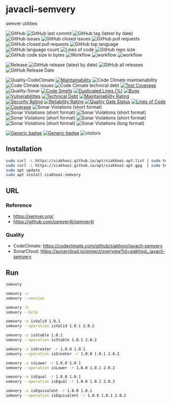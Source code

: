 # javacli-semvery

semver utilities

![GitHub](https://img.shields.io/github/license/siakhooi/javacli-semvery?logo=github)
![GitHub last commit](https://img.shields.io/github/last-commit/siakhooi/javacli-semvery?logo=github)
![GitHub tag (latest by date)](https://img.shields.io/github/v/tag/siakhooi/javacli-semvery?logo=github)
![GitHub issues](https://img.shields.io/github/issues/siakhooi/javacli-semvery?logo=github)
![GitHub closed issues](https://img.shields.io/github/issues-closed/siakhooi/javacli-semvery?logo=github)
![GitHub pull requests](https://img.shields.io/github/issues-pr-raw/siakhooi/javacli-semvery?logo=github)
![GitHub closed pull requests](https://img.shields.io/github/issues-pr-closed-raw/siakhooi/javacli-semvery?logo=github)
![GitHub top language](https://img.shields.io/github/languages/top/siakhooi/javacli-semvery?logo=github)
![GitHub language count](https://img.shields.io/github/languages/count/siakhooi/javacli-semvery?logo=github)
![Lines of code](https://img.shields.io/tokei/lines/github/siakhooi/javacli-semvery?logo=github)
![GitHub repo size](https://img.shields.io/github/repo-size/siakhooi/javacli-semvery?logo=github)
![GitHub code size in bytes](https://img.shields.io/github/languages/code-size/siakhooi/javacli-semvery?logo=github)
![Workflow](https://img.shields.io/badge/Workflow-github-purple)
![workflow](https://github.com/siakhooi/javacli-semvery/actions/workflows/workflow-build-with-quality-checks.yml/badge.svg)
![workflow](https://github.com/siakhooi/javacli-semvery/actions/workflows/workflow-deployments.yml/badge.svg)

![Release](https://img.shields.io/badge/Release-github-purple)
![GitHub release (latest by date)](https://img.shields.io/github/v/release/siakhooi/javacli-semvery?label=GPR%20release&logo=github)
![GitHub all releases](https://img.shields.io/github/downloads/siakhooi/javacli-semvery/total?color=33cb56&logo=github)
![GitHub Release Date](https://img.shields.io/github/release-date/siakhooi/javacli-semvery?logo=github)

![Quality-CodeClimate](https://img.shields.io/badge/Quality-CodeClimate-purple)
[![Maintainability](https://api.codeclimate.com/v1/badges/b0155bde6c18b4bf37ee/maintainability)](https://codeclimate.com/github/siakhooi/javacli-semvery/maintainability)
![Code Climate maintainability](https://img.shields.io/codeclimate/maintainability-percentage/siakhooi/javacli-semvery)
![Code Climate issues](https://img.shields.io/codeclimate/issues/siakhooi/javacli-semvery)
![Code Climate technical debt](https://img.shields.io/codeclimate/tech-debt/siakhooi/javacli-semvery)
[![Test Coverage](https://api.codeclimate.com/v1/badges/b0155bde6c18b4bf37ee/test_coverage)](https://codeclimate.com/github/siakhooi/javacli-semvery/test_coverage)
![Quality-Sonar](https://img.shields.io/badge/Quality-SonarCloud-purple)
[![Code Smells](https://sonarcloud.io/api/project_badges/measure?project=siakhooi_javacli-semvery&metric=code_smells)](https://sonarcloud.io/summary/new_code?id=siakhooi_javacli-semvery)
[![Duplicated Lines (%)](https://sonarcloud.io/api/project_badges/measure?project=siakhooi_javacli-semvery&metric=duplicated_lines_density)](https://sonarcloud.io/summary/new_code?id=siakhooi_javacli-semvery)
[![Bugs](https://sonarcloud.io/api/project_badges/measure?project=siakhooi_javacli-semvery&metric=bugs)](https://sonarcloud.io/summary/new_code?id=siakhooi_javacli-semvery)
[![Vulnerabilities](https://sonarcloud.io/api/project_badges/measure?project=siakhooi_javacli-semvery&metric=vulnerabilities)](https://sonarcloud.io/summary/new_code?id=siakhooi_javacli-semvery)
[![Technical Debt](https://sonarcloud.io/api/project_badges/measure?project=siakhooi_javacli-semvery&metric=sqale_index)](https://sonarcloud.io/summary/new_code?id=siakhooi_javacli-semvery)
[![Maintainability Rating](https://sonarcloud.io/api/project_badges/measure?project=siakhooi_javacli-semvery&metric=sqale_rating)](https://sonarcloud.io/summary/new_code?id=siakhooi_javacli-semvery)
[![Security Rating](https://sonarcloud.io/api/project_badges/measure?project=siakhooi_javacli-semvery&metric=security_rating)](https://sonarcloud.io/summary/new_code?id=siakhooi_javacli-semvery)
[![Reliability Rating](https://sonarcloud.io/api/project_badges/measure?project=siakhooi_javacli-semvery&metric=reliability_rating)](https://sonarcloud.io/summary/new_code?id=siakhooi_javacli-semvery)
[![Quality Gate Status](https://sonarcloud.io/api/project_badges/measure?project=siakhooi_javacli-semvery&metric=alert_status)](https://sonarcloud.io/summary/new_code?id=siakhooi_javacli-semvery)
[![Lines of Code](https://sonarcloud.io/api/project_badges/measure?project=siakhooi_javacli-semvery&metric=ncloc)](https://sonarcloud.io/summary/new_code?id=siakhooi_javacli-semvery)
[![Coverage](https://sonarcloud.io/api/project_badges/measure?project=siakhooi_javacli-semvery&metric=coverage)](https://sonarcloud.io/summary/new_code?id=siakhooi_javacli-semvery)
![Sonar Violations (short format)](https://img.shields.io/sonar/violations/siakhooi_javacli-semvery?server=https%3A%2F%2Fsonarcloud.io)
![Sonar Violations (short format)](https://img.shields.io/sonar/blocker_violations/siakhooi_javacli-semvery?server=https%3A%2F%2Fsonarcloud.io)
![Sonar Violations (short format)](https://img.shields.io/sonar/critical_violations/siakhooi_javacli-semvery?server=https%3A%2F%2Fsonarcloud.io)
![Sonar Violations (short format)](https://img.shields.io/sonar/major_violations/siakhooi_javacli-semvery?server=https%3A%2F%2Fsonarcloud.io)
![Sonar Violations (short format)](https://img.shields.io/sonar/minor_violations/siakhooi_javacli-semvery?server=https%3A%2F%2Fsonarcloud.io)
![Sonar Violations (short format)](https://img.shields.io/sonar/info_violations/siakhooi_javacli-semvery?server=https%3A%2F%2Fsonarcloud.io)
![Sonar Violations (long format)](https://img.shields.io/sonar/violations/siakhooi_javacli-semvery?format=long&server=http%3A%2F%2Fsonarcloud.io)

[![Generic badge](https://img.shields.io/badge/Funding-BuyMeACoffee-33cb56.svg)](https://www.buymeacoffee.com/siakhooi)
[![Generic badge](https://img.shields.io/badge/Funding-Ko%20Fi-33cb56.svg)](https://ko-fi.com/siakhooi)
![visitors](https://hit-tztugwlsja-uc.a.run.app/?outputtype=badge&counter=ghmd-java-semvery)

## Installation

```bash
sudo curl -L https://siakhooi.github.io/apt/siakhooi-apt.list | sudo tee /etc/apt/sources.list.d/siakhooi-apt.list > /dev/null
sudo curl -L https://siakhooi.github.io/apt/siakhooi-apt.gpg  | sudo tee /usr/share/keyrings/siakhooi-apt.gpg > /dev/null
sudo apt update
sudo apt install siakhooi-semvery
```

## URL

### Reference

- <https://semver.org/>
- <https://github.com/semver4j/semver4j>

### Quality

- CodeClimate: <https://codeclimate.com/github/siakhooi/javacli-semvery>
- SonarCloud: <https://sonarcloud.io/project/overview?id=siakhooi_javacli-semvery>

## Run

```bash
semvery

semvery -v
semvery --version

semvery -h
semvery --help

semvery -o isValid 1.0.1
semvery --operation isValid 1.0.1 2.0.2

semvery -o isStable 1.0.1
semvery --operation isStable 1.0.1 2.0.2

semvery -o isGreater -r 1.0.0 1.0.1
semvery --operation isGreater -r 1.0.0 1.0.1 2.0.2

semvery -o isLower -r 1.0.0 1.0.1
semvery --operation isLower -r 1.0.0 1.0.1 2.0.2

semvery -o isEqual -r 1.0.0 1.0.1
semvery --operation isEqual -r 1.0.0 1.0.1 2.0.2

semvery -o isEquivalent -r 1.0.0 1.0.1
semvery --operation isEquivalent -r 1.0.0 1.0.1 2.0.2

```
